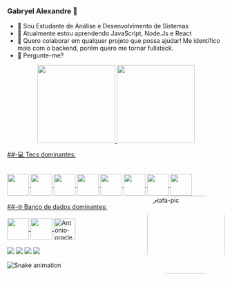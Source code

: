 ### Gabryel Alexandre 👋

- 🔭 Sou Estudante de Análise e Desenvolvimento de Sistemas
- 🌱 Atualmente estou aprendendo JavaScript, Node.Js e React
- 👯 Quero colaborar em qualquer projeto que possa ajudar! Me identifico mais com o backend, porém quero me tornar fullstack.
- 💬 Pergunte-me?
<div align="center">
  <a href="https://github.com/Gabryel-Alexandre">
  <img height="180em" src="https://github-readme-stats.vercel.app/api?username=Gabryel-Alexandre&show_icons=true&theme=dark&include_all_commits=true&count_private=true"/>
  <img height="180em" src="https://github-readme-stats.vercel.app/api/top-langs/?username=Gabryel-Alexandre&layout=compact&langs_count=7&theme=dark"/>
</div>
  
##-💻 Tecs dominantes: 
  
<div><br>
  <img align="center" height="50" width="50" src="https://cdn.jsdelivr.net/gh/devicons/devicon/icons/java/java-original-wordmark.svg" />
  <img align="center" height="50" width="50" src="https://cdn.jsdelivr.net/gh/devicons/devicon/icons/spring/spring-original-wordmark.svg" />
  <img align="center" height="50" width="50" src="https://cdn.jsdelivr.net/gh/devicons/devicon/icons/python/python-original-wordmark.svg" />
  <img align="center" height="50" width="50" src="https://cdn.jsdelivr.net/gh/devicons/devicon/icons/javascript/javascript-plain.svg" />
  <img align="center" height="50" width="50" src="https://cdn.jsdelivr.net/gh/devicons/devicon/icons/html5/html5-plain-wordmark.svg" />
  <img align="center" height="50" width="50" src="https://cdn.jsdelivr.net/gh/devicons/devicon/icons/css3/css3-plain-wordmark.svg" />
  <img align="center" height="50" width="50" src="https://cdn.jsdelivr.net/gh/devicons/devicon/icons/bootstrap/bootstrap-plain-wordmark.svg" />
  <img align="center" height="50" width="50" src="https://cdn.jsdelivr.net/gh/devicons/devicon/icons/git/git-original-wordmark.svg" />
  <img align="right" alt="Rafa-pic" height="180" style="border-radius:50px;" src="https://images-ext-2.discordapp.net/external/gpr8qD_Pqb_p6v0_iZwtnax00rcpfikKYQ6siLNr5xA/https/i.pinimg.com/originals/e4/26/70/e426702edf874b181aced1e2fa5c6cde.gif">
</div><br/>
##-🌐 Banco de dados dominantes:
<div><br>
   <img align="center" height="50" width="50" src="https://cdn.jsdelivr.net/gh/devicons/devicon/icons/mysql/mysql-original-wordmark.svg" />
   <img align="center" height="50" width="50" src="https://cdn.jsdelivr.net/gh/devicons/devicon/icons/postgresql/postgresql-original-wordmark.svg" />
   <img align="center" alt="Antonio-oracle" height="50" width="50" src="https://cdn.jsdelivr.net/gh/devicons/devicon/icons/oracle/oracle-original.svg">
</div></br>

<div> 
  <a href="https://www.instagram.com/gabryel_alexandre/" target="_blank"><img src="https://img.shields.io/badge/-Instagram-%23E4405F?style=for-the-badge&logo=instagram&logoColor=white" target="_blank"></a>
 <a href="https://api.whatsapp.com/send?phone=5583996897322" target="_blank"><img src="https://img.shields.io/badge/WhatsApp-25D366?style=for-the-badge&logo=whatsapp&logoColor=white" target="_blank"></a>
  <a href ="mailto:Gabryel2348369jg@gmail.com"><img src="https://img.shields.io/badge/-Gmail-%23333?style=for-the-badge&logo=gmail&logoColor=white" target="_blank"></a>
  <a href="https://www.linkedin.com/in/gabryel-alexandre-campos-da-silva-a748b1196/" target="_blank"><img src="https://img.shields.io/badge/-LinkedIn-%230077B5?style=for-the-badge&logo=linkedin&logoColor=white" target="_blank"></a> 
 
  ![Snake animation](https://github.com/Gabryel-Alexandre/Gabryel-Alexandre/blob/output/github-contribution-grid-snake.svg)
 
</div>

